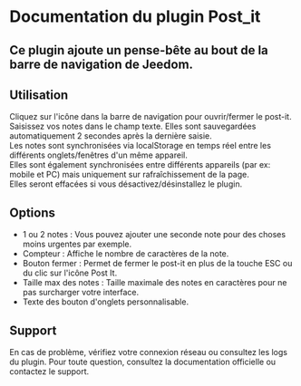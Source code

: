 # Documentation du plugin Post_it
## Ce plugin ajoute un pense-bête au bout de la barre de navigation de Jeedom.
## Utilisation
Cliquez sur l'icône dans la barre de navigation pour ouvrir/fermer le post-it.  
Saisissez vos notes dans le champ texte. Elles sont sauvegardées automatiquement 2 secondes après la dernière saisie.  
Les notes sont synchronisées via localStorage en temps réel entre les différents onglets/fenêtres d'un même appareil.  
Elles sont également synchronisées entre différents appareils (par ex: mobile et PC) mais uniquement sur rafraîchissement de la page.  
Elles seront effacées si vous désactivez/désinstallez le plugin.
## Options
- 1 ou 2 notes : Vous pouvez ajouter une seconde note pour des choses moins urgentes par exemple.
- Compteur : Affiche le nombre de caractères de la note.
- Bouton fermer : Permet de fermer le post-it en plus de la touche ESC ou du clic sur l'icône Post It.
- Taille max des notes : Taille maximale des notes en caractères pour ne pas surcharger votre interface.
- Texte des bouton d'onglets personnalisable.
## Support
En cas de problème, vérifiez votre connexion réseau ou consultez les logs du plugin.
Pour toute question, consultez la documentation officielle ou contactez le support.
